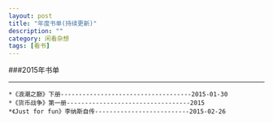 ```yaml
---
layout: post
title: "年度书单(持续更新)"
description: ""
category: 闲看杂想
tags: [看书]
---
```



###2015年书单  
***  


	*《浪潮之巅》下册------------------------------------2015-01-30  
	*《货币战争》第一册----------------------------------2015  
	*《Just for fun》李纳斯自传--------------------------2015-02-26  